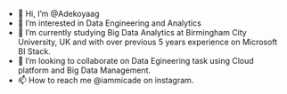 - 👋 Hi, I’m @Adekoyaag
- 👀 I’m interested in Data Engineering and Analytics
- 🌱 I’m currently studying Big Data Analytics at Birmingham City University, UK and with over previous 5 years experience on Microsoft BI Stack. 
- 💞️ I’m looking to collaborate on Data Egineering task using Cloud platform and Big Data Management.
- 📫 How to reach me @iammicade on instagram. 

<!---
Adekoyaag/Adekoyaag is a ✨ special ✨ repository because its `README.md` (this file) appears on your GitHub profile.
You can click the Preview link to take a look at your changes.
--->
